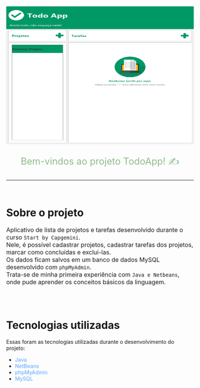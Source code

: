 <!-- PROJECT LOGO -->
<br />
<p align="center">
    <img src="https://github.com/mathlaza/JavaTodoApp/blob/main/TodoApp/Animação1.gif" alt="Logo" width="700" height="370">
  
  <p align="center" style="color:#8FBC8B; font-size:25px">
    Bem-vindos ao projeto TodoApp! ✍️
    <br />
  </p>
</p>

<hr>

<br>

# Sobre o projeto

<div style="font-size:16px">

Aplicativo de lista de projetos e tarefas desenvolvido durante o curso `Start by Capgemini`.
<br>
Nele, é possível cadastrar projetos, cadastrar tarefas dos projetos, marcar como concluídas e excluí-las.
<br>
Os dados ficam salvos em um banco de dados MySQL desenvolvido com `phpMyAdmin`.
<br>
Trata-se de minha primeira experiência com `Java e Netbeans`, onde pude aprender os conceitos básicos da linguagem.
<br>
</div>
<br>


<br>

# Tecnologias utilizadas

Essas foram as tecnologias utilizadas durante o desenvolvimento do projeto:

* <span style="color:#58a6ff">Java</span>
* <span style="color:#58a6ff">NetBeans</span>
* <span style="color:#58a6ff">phpMyAdmin</span>
* <span style="color:#58a6ff">MySQL</span>

